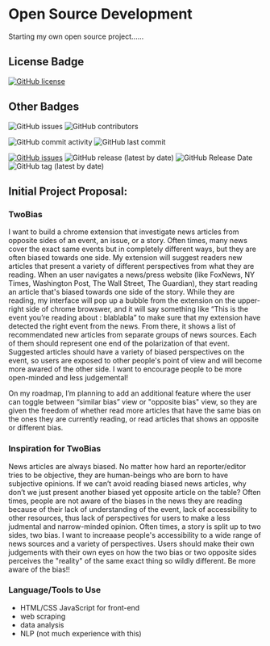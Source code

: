 # Open Source Development
Starting my own open source project......

## License Badge
[![GitHub license](https://img.shields.io/github/license/rennahweng/project-proposals-f2020)](https://github.com/rennahweng/project-proposals-f2020/blob/master/LICENSE)

## Other Badges
![GitHub issues](https://img.shields.io/badge/open%20source-HELP--WANTED-red)
![GitHub contributors](https://img.shields.io/github/contributors/rennahweng/project-proposals-f2020)

![GitHub commit activity](https://img.shields.io/github/commit-activity/m/rennahweng/project-proposals-f2020)
![GitHub last commit](https://img.shields.io/github/last-commit/rennahweng/project-proposals-f2020?color=blueviolet)

[![GitHub issues](https://img.shields.io/github/issues/rennahweng/project-proposals-f2020?color=red)](https://github.com/rennahweng/project-proposals-f2020/issues)
![GitHub release (latest by date)](https://img.shields.io/github/v/release/rennahweng/project-proposals-f2020?color=orange)
![GitHub Release Date](https://img.shields.io/github/release-date/rennahweng/project-proposals-f2020?color=ff69b4)
![GitHub tag (latest by date)](https://img.shields.io/github/v/tag/rennahweng/project-proposals-f2020?color=9cf)


## Initial Project Proposal:
### **TwoBias**
I want to build a chrome extension that investigate news articles from opposite sides of an event, an issue, or a story. Often times, many news cover the exact same events but in completely different ways, but they are often biased towards one side. My extension will suggest readers new articles that present a variety of different perspectives from what they are reading. When an user navigates a news/press website (like FoxNews, NY Times, Washington Post, The Wall Street, The Guardian), they start reading an article that's biased towards one side of the story. While they are reading, my interface will pop up a bubble from the extension on the upper-right side of chrome browswer, and it will say something like “This is the event you’re reading about : blablabla” to make sure that my extension have detected the right event from the news. From there, it shows a list of recommendated new articles from separate groups of news sources. Each of them should represent one end of the polarization of that event. Suggested articles should have a variety of biased perspectives on the event, so users are exposed to other people's point of view and will become more awared of the other side. I want to encourage people to be more open-minded and less judgemental!

On my roadmap, I’m planning to add an additional feature where the user can toggle between “similar bias” view or "opposite bias" view, so they are given the freedom of whether read more articles that have the same bias on the ones they are currently reading, or read articles that shows an opposite or different bias.

### Inspiration for TwoBias
News articles are always biased. No matter how hard an reporter/editor tries to be objective, they are human-beings who are born to have subjective opinions. If we can’t avoid reading biased news articles, why don’t we just present another biased yet opposite article on the table? Often times, people are not aware of the biases in the news they are reading because of their lack of understanding of the event, lack of accessibility to other resources, thus lack of perspectives for users to make a less judmental and narrow-minded opinion. Often times, a story is split up to two sides, two bias. I want to increaase people's accessibility to a wide range of news sources and a variety of perspectives. Users should make their own judgements with their own eyes on how the two bias or two opposite sides perceives the "reality" of the same exact thing so wildly different. Be more aware of the bias!!

### Language/Tools to Use
- HTML/CSS JavaScript for front-end
- web scraping
- data analysis
- NLP (not much experience with this)
